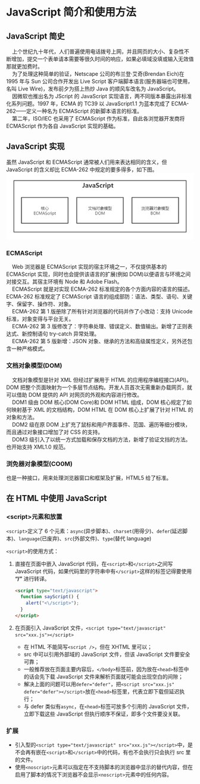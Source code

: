 # JavaScript 简介和使用方法

## JavaScript 简史

&nbsp;&nbsp;&nbsp;&nbsp;上个世纪九十年代，人们普遍使用电话拨号上网，并且网页的大小、复杂性不断增加，提交一个表单请本需要等很久时间的响应，如果必填域没填或输入无效值那就更加费时。  
&nbsp;&nbsp;&nbsp;&nbsp;为了处理这种简单的验证，Netscape 公司的布兰登·艾奇(Brendan Eich)在 1995 年与 Sun 公司合作开发出 Live Script 客户端脚本语言(服务器端也可使用，名叫 Live Wire)，发布前夕为搭上热炒 Java 的顺风车改名为 JavaScript。  
&nbsp;&nbsp;&nbsp;&nbsp;因微软也推出名为 JScript 的 JavaScript 实现语言，两不同版本暴露出非标准化系列问题。1997 年，ECMA 的 TC39 以 JavaScript1.1 为蓝本完成了 ECMA-262——定义一种名为 ECMAScript 的新脚本语言的标准。  
&nbsp;&nbsp;&nbsp;&nbsp;第二年，ISO/IEC 也采用了 ECMAScript 作为标准，自此各浏觉器开发商将 ECMAScript 作为各自 JavaScript 实现的基础。

## JavaScript 实现

虽然 JavaScript 和 ECMAScript 通常被人们用来表达相同的含义，但 JavaScript 的含义却比 ECMA-262 中规定的要多得多，如下图。  
![JavaScript](./img/JavaScript.png)

### ECMAScript

&nbsp;&nbsp;&nbsp;&nbsp;Web 浏览器是 ECMAScript 实现的宿主环境之一，不仅提供基本的 ECMAScript 实现，同时也会提供该语言的扩展(例如 DOM)以便语言与环境之间对接交互。其宿主环境有 Node 和 Adobe Flash。  
&nbsp;&nbsp;&nbsp;&nbsp;ECMAScript 就是对实现 ECMA-262 标准规定的各个方面内容的语言的描述。ECMA-262 标准规定了 ECMAScript 语言的组成部防：语法、类型、语句、关键字、保留字、操作符、对象。  
&nbsp;&nbsp;&nbsp;&nbsp;ECMA-262 第 1 版册除了所有针对浏览器的代码并作了小改动：支持 Unicode 标准，对象变得与平台无关。  
&nbsp;&nbsp;&nbsp;&nbsp;ECMA-262 第 3 版修改了：字符串处理、错误定义、数值输出。新增了正则表达式、新控制语句 try-catch 异常处理。  
&nbsp;&nbsp;&nbsp;&nbsp;ECMA-262 第 5 版新增：JSON 对象、继承的方法和高级属性定义，另外还包含一种严格模式。

### 文档对象模型(DOM)

&nbsp;&nbsp;&nbsp;&nbsp;文档对象模型是针对 XML 但经过扩展用于 HTML 的应用程序编程接口(API)。DOM 把整个页面映射为一个多层节点结构。开发人员首次无需重新办载网页，就可以借助 DOM 提供的 API 对网页的外观和内容进行修改。  
&nbsp;&nbsp;&nbsp;&nbsp;DOM1 级由 DOM 核心(DOM Core)和 DOM HTML 组成，DOM 核心规定了如何映射基于 XML 的文档结构，DOM HTML 在 DOM 核心上扩展了针对 HTML 的对象和方法。  
&nbsp;&nbsp;&nbsp;&nbsp;DOM2 级在原 DOM 上扩充了鼠标和用户界面事件、范国、遍历等细分模块，而且通过对象接口增加了对 CSS 的支持。  
&nbsp;&nbsp;&nbsp;&nbsp;DOM3 级引入了以统一方式加载和保存文档的方法，新增了验证文挡的方法。也开始支持 XML1.0 规范。

### 浏免器对象模型(CO0M)

也是一种接口，用来处理浏览器窗口和框架及扩展，HTML5 给了标准。

## 在 HTML 中使用 JavaScript

### \<script\>元素和放置

`<script>`定义了 6 个元素：`async`(异步脚本)、`charset`(用得少)、`defer`(延迟脚本)、`language`(已废弃)、`src`(外部文件)、`type`(替代 language)

`<script>`的使用方式：

1. 直接在页面中嵌入 JavaScript 代码，在`<script>`和`</script>`之间写 JavaScript 代码，如果代码里的字符串中有`</script>`这样的标签记得要使用 **“/”** 进行转译。

   ```html
   <script type="text/javascript">
     function sayScript() {
       alert("<\/script>");
     }
   </script>
   ```

2. 在页面引入 JavaScript 文件，`<script type="text/javascript" src="xxx.js"></script>`
   - 在 HTML 不能简写`<script />`，但在 XHTML 里可以；
   - src 中可以引用外部域的 JavaScript 文件，但该 JavaScript 文件要安全可靠；
   - 一般推荐放在页面主要内容后，`</body>`标签前，因为放在`<head>`标签中的话会先下载 JavaScript 文件来解析页面就可能会出现空白的间隙；
   - 解决上面的问题可以用`defer="defer"`，把`<script src="xxx.js" defer="defer"></script>`放在`<head>`标签里，代表立即下载但延迟执行；
   - 与 defer 类似有`async`，在`<head>`标签可放多个引用的 JavaScript 文件，立即下载这些 JavaScript 但执行顺序不保证，即多个文件要没关联。

### 扩展

- 引入型的`<script type="text/javascript" src="xxx.js"></script>`中，是不会再有嵌在`<script>`和`</script>`中的代码，有也不会执行只会执行 src 里的文件。
- 使用`<noscript>`元素可以指定在不支持脚本的浏览器中显示的替代内容，但在启用了脚本的情况下浏览器不会显示`<noscript>`元素中的任何内容。
